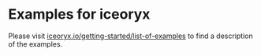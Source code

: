 # Examples for iceoryx

Please visit [iceoryx.io/getting-started/list-of-examples](http://iceoryx.io/getting-started/list-of-examples/) to find a description of the examples.
